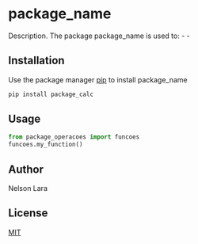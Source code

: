 # package_name

Description. 
The package package_name is used to:
	- 
	-

## Installation

Use the package manager [pip](https://pip.pypa.io/en/stable/) to install package_name

```bash
pip install package_calc
```

## Usage

```python
from package_operacoes import funcoes
funcoes.my_function()
```

## Author
Nelson Lara

## License
[MIT](https://choosealicense.com/licenses/mit/)